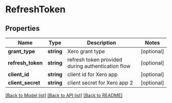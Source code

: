 # RefreshToken

## Properties

 Name              | Type       | Description                                       | Notes      
-------------------|------------|---------------------------------------------------|------------
 **grant_type**    | **string** | Xero grant type                                   | [optional] 
 **refresh_token** | **string** | refresh token provided during authentication flow | [optional] 
 **client_id**     | **string** | client id for Xero app                            | [optional] 
 **client_secret** | **string** | client secret for Xero app 2                      | [optional] 

[[Back to Model list]](../README.md#documentation-for-models) [[Back to API list]](../README.md#documentation-for-api-endpoints) [[Back to README]](../README.md)


